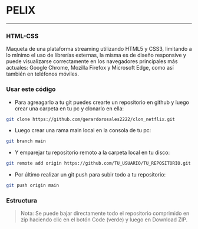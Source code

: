 # PELIX
-----
### HTML-CSS

Maqueta de una plataforma streaming utilizando HTML5 y CSS3, limitando a lo mínimo el uso de librerías externas, la misma es de diseño responsive y puede visualizarse correctamente en los navegadores principales más actuales: Google Chrome, Mozilla Firefox y Microsoft Edge, como así también en teléfonos móviles.

### Usar este código

- Para agreagarlo a tu git puedes crearte un repositorio en github y luego crear una carpeta en tu pc y clonarlo en ella:
```sh
git clone https://github.com/gerardorosales2222/clon_netflix.git
``` 
- Luego crear una rama main local en la consola de tu pc:
```sh
git branch main
``` 
- Y emparejar tu repositorio remoto a la carpeta local en tu disco:
```sh
git remote add origin https://github.com/TU_USUARIO/TU_REPOSITORIO.git
```
- Por último realizar un git push para subir todo a tu repositorio:
```sh
git push origin main
```

### Estructura
> Nota: Se puede bajar directamente todo el repositorio comprimido en zip haciendo clic en el botón Code (verde) y luego en Download ZIP.
